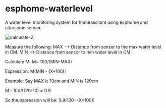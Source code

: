 # esphome-waterlevel
A water level monitoring system for homeassitant using esphome and ultrasonic sensor.

![calculate-2](https://user-images.githubusercontent.com/61015809/114900443-7f399b80-9e31-11eb-833e-3b0cfbc1038f.png)

Measure the following:
MAX --> Distance from sensor to the max water level in CM.
MIN --> Distance from sensor to min water level in CM.

Calculate M:
M= 100/(MIN-MAX)

Expression:
M(MIN - (X*100))



Example:
Say MAX is 10cm and MIN is 120cm

M= 100/(120-10) = 0.9

So the expression will be:
0.9(120- (X*100))




